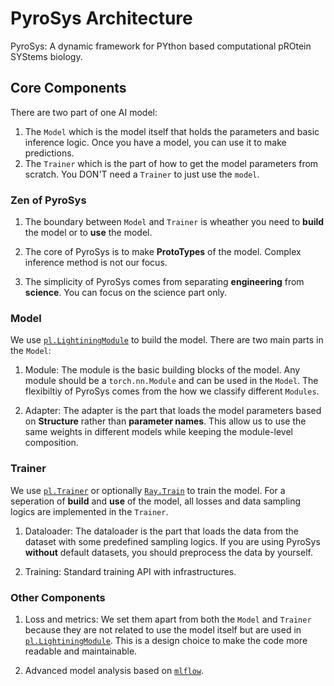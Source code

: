 # PyroSys Architecture

PyroSys: A dynamic framework for PYthon based computational pROtein SYStems biology.

## Core Components

There are two part of one AI model:
1. The `Model` which is the model itself that holds the parameters and basic inference logic. Once you have a model, you can use it to make predictions.
2. The `Trainer` which is the part of how to get the model parameters from scratch. You DON'T need a `Trainer` to just use the `model`.

### Zen of PyroSys

1. The boundary between `Model` and `Trainer` is wheather you need to **build** the model or to **use** the model.

2. The core of PyroSys is to make **ProtoTypes** of the model. Complex inference method is not our focus.

3. The simplicity of PyroSys comes from separating **engineering** from **science**. You can focus on the science part only.

### Model

We use [`pl.LightiningModule`](https://lightning.ai/docs/pytorch/stable/common/lightning_module.html) to build the model. There are two main parts in the `Model`:

1. Module: The module is the basic building blocks of the model. Any module should be a `torch.nn.Module` and can be used in the `Model`. The flexibiltiy of PyroSys comes from the how we classify different `Modules`.

2. Adapter: The adapter is the part that loads the model parameters based on **Structure** rather than **parameter names**. This allow us to use the same weights in different models while keeping the module-level composition.

### Trainer

We use [`pl.Trainer`](https://lightning.ai/docs/pytorch/stable/common/trainer.html) or optionally [`Ray.Train`](https://docs.ray.io/en/latest/train/train.html) to train the model. For a seperation of **build** and **use** of the model, all losses and data sampling logics are implemented in the `Trainer`.

1. Dataloader: The dataloader is the part that loads the data from the dataset with some predefined sampling logics. If you are using PyroSys **without** default datasets, you should preprocess the data by yourself.

2. Training: Standard training API with infrastructures.

### Other Components

1. Loss and metrics: We set them apart from both the `Model` and `Trainer` because they are not related to use the model itself but are used in [`pl.LightiningModule`](https://lightning.ai/docs/pytorch/stable/common/lightning_module.html). This is a design choice to make the code more readable and maintainable.

2. Advanced model analysis based on [`mlflow`](https://www.mlflow.org/docs/latest/index.html).
